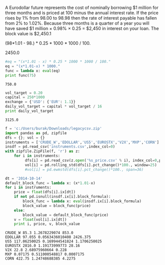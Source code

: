 
A Eurodollar future represents the cost of nominally borrowing $1 million for
three months and is priced at 100 minus the annual interest rate. If the price
rises by 1% from 98.00 to 98.98 then the rate of interest payable has fallen
from 2% to 1.02%. Because three months is a quarter of a year you will have
saved $1 million × 0.98% × 0.25 = $2,450 in interest on your loan. The block
value is $2,450.1

(98*1.01 - 98.) * 0.25 * 1000 * 1000 / 100.

2450.0

```python
#eq = "(x*1.01 - x) * 0.25 * 1000 * 1000 / 100."
eq = "(x*1.01-x) * 1000."
func = lambda x: eval(eq)
print func(75)
```

```text
750.0
```


```python
vol_target = 0.20
capital = 250*1000
exchange = {'USD': {'EUR': 1.1}}
daily_vol_target = capital * vol_target / 16
print daily_vol_target
```

```text
3125.0
```

```python
f = 'c:/Users/burak/Downloads/legacycsv.zip'
import pandas as pd, zipfile
dfs = {}; vol = {}
instruments = ['CRUDE_W','EDOLLAR','US5','EUROSTX','V2X','MXP','CORN']
insdf = pd.read_csv('instruments.csv',index_col=0)
with zipfile.ZipFile(f, 'r') as z:
    for i in instruments:
         dfs[i] = pd.read_csv(z.open('%s_price.csv' % i), index_col=0,parse_dates=True )
         vol[i] = pd.rolling_std(dfs[i].pct_change()*100., window=25)
         #vol[i] = pd.ewmstd(dfs[i].pct_change()*100., span=36)
```

```python
dt = '2014-10-14'
default_block_func = lambda x: (x*1.01-x)
for i in instruments:
    price = float(dfs[i].ix[dt])
    if not pd.isnull(insdf.ix[i].block_formula):
        block_func = lambda x: eval(insdf.ix[i].block_formula)
        block_value = block_func(price)
    else:
        block_value = default_block_func(price)
    v = float(vol[i].ix[dt])
    print i, price, v, block_value
```

```text
CRUDE_W 85.3 1.2678229074 853.0
EDOLLAR 97.055 0.0563436010408 2426.375
US5 117.06250025 0.169944541824 1.1706250025
EUROSTX 2816.0 1.19173999773 28.16
V2X 22.8 2.68975960664 0.228
MXP 0.07175 0.511000548817 0.0007175
CORN 422.75 1.24748688385 4.2275
```













































